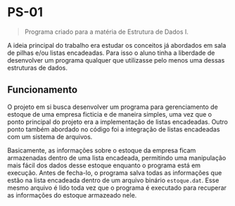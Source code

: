 # PS-01
> Programa criado para a matéria de Estrutura de Dados I.
  
A ideia principal do trabalho era estudar os conceitos já abordados em sala de pilhas e/ou listas encadeadas. Para isso o aluno tinha a liberdade de desenvolver
um programa qualquer que utilizasse pelo menos uma dessas estruturas de dados. 
  
## Funcionamento
O projeto em si busca desenvolver um programa para gerenciamento de estoque de uma empresa ficticia e de maneira simples, uma vez que o ponto principal do projeto
era a implementação de listas encadeadas. Outro ponto também abordado no código foi a integração de listas encadeadas com um sistema de arquivos.
  
Basicamente, as informações sobre o estoque da empresa ficam armazenadas dentro de uma lista encadeada, permitindo uma manipulação mais fácil dos dados desse
estoque enquanto o programa está em execução. Antes de fecha-lo, o programa salva todas as informações que estão na lista encadeada dentro de um arquivo binário
`estoque.dat`. Esse mesmo arquivo é lido toda vez que o programa é executado para recuperar as informações do estoque armazeado nele. 
